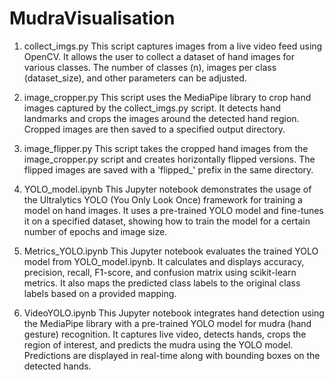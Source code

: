 # MudraVisualisation

1. collect_imgs.py
This script captures images from a live video feed using OpenCV. It allows the user to collect a dataset of hand images for various classes. The number of classes (n), images per class (dataset_size), and other parameters can be adjusted.

2. image_cropper.py
This script uses the MediaPipe library to crop hand images captured by the collect_imgs.py script. It detects hand landmarks and crops the images around the detected hand region. Cropped images are then saved to a specified output directory.

3. image_flipper.py
This script takes the cropped hand images from the image_cropper.py script and creates horizontally flipped versions. The flipped images are saved with a 'flipped_' prefix in the same directory.

4. YOLO_model.ipynb
This Jupyter notebook demonstrates the usage of the Ultralytics YOLO (You Only Look Once) framework for training a model on hand images. It uses a pre-trained YOLO model and fine-tunes it on a specified dataset, showing how to train the model for a certain number of epochs and image size.

5. Metrics_YOLO.ipynb
This Jupyter notebook evaluates the trained YOLO model from YOLO_model.ipynb. It calculates and displays accuracy, precision, recall, F1-score, and confusion matrix using scikit-learn metrics. It also maps the predicted class labels to the original class labels based on a provided mapping.

6. VideoYOLO.ipynb
This Jupyter notebook integrates hand detection using the MediaPipe library with a pre-trained YOLO model for mudra (hand gesture) recognition. It captures live video, detects hands, crops the region of interest, and predicts the mudra using the YOLO model. Predictions are displayed in real-time along with bounding boxes on the detected hands.
